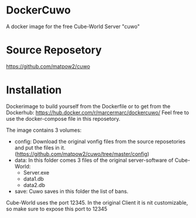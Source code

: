 # DockerCuwo
A docker image for the free Cube-World Server "cuwo"

# Source Reposetory
https://github.com/matpow2/cuwo

# Installation
Dockerimage to build yourself from the Dockerfile or to get from the Dockerhub:
https://hub.docker.com/r/marcermarc/dockercuwo/
Feel free to use the docker-compose file in this reposetory.

The image contains 3 volumes:
* config: Download the original vonfig files from the source reposetories and put the files in it. (https://github.com/matpow2/cuwo/tree/master/config)
* data: In this folder comes 3 files of the original server-software of Cube-World:
  * Server.exe
  * data1.db
  * data2.db
* save: Cuwo saves in this folder the list of bans.

Cube-World uses the port 12345. In the original Client it is nit customizable, so make sure to expose this port to 12345
